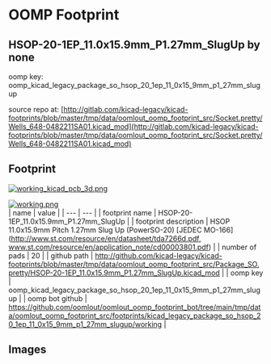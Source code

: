 # OOMP Footprint  
## HSOP-20-1EP_11.0x15.9mm_P1.27mm_SlugUp  by none  
  
oomp key: oomp_kicad_legacy_package_so_hsop_20_1ep_11_0x15_9mm_p1_27mm_slugup  
  
source repo at: [http://gitlab.com/kicad-legacy/kicad-footprints/blob/master/tmp/data/oomlout_oomp_footprint_src/Socket.pretty/Wells_648-0482211SA01.kicad_mod](http://gitlab.com/kicad-legacy/kicad-footprints/blob/master/tmp/data/oomlout_oomp_footprint_src/Socket.pretty/Wells_648-0482211SA01.kicad_mod)  
## Footprint  
  
[![working_kicad_pcb_3d.png](working_kicad_pcb_3d_600.png)](working_kicad_pcb_3d.png)  
  
[![working.png](working_600.png)](working.png)  
| name | value | 
| --- | --- | 
| footprint name | HSOP-20-1EP_11.0x15.9mm_P1.27mm_SlugUp | 
| footprint description | HSOP 11.0x15.9mm Pitch 1.27mm Slug Up (PowerSO-20) [JEDEC MO-166] (http://www.st.com/resource/en/datasheet/tda7266d.pdf, www.st.com/resource/en/application_note/cd00003801.pdf) | 
| number of pads | 20 | 
| github path | http://github.com/kicad-legacy/kicad-footprints/blob/master/tmp/data/oomlout_oomp_footprint_src/Package_SO.pretty/HSOP-20-1EP_11.0x15.9mm_P1.27mm_SlugUp.kicad_mod | 
| oomp key | oomp_kicad_legacy_package_so_hsop_20_1ep_11_0x15_9mm_p1_27mm_slugup | 
| oomp bot github | https://github.com/oomlout/oomlout_oomp_footprint_bot/tree/main/tmp/data/oomlout_oomp_footprint_src/footprints/kicad_legacy_package_so_hsop_20_1ep_11_0x15_9mm_p1_27mm_slugup/working | 
## Images  
